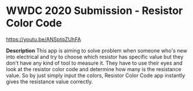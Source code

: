 # WWDC 2020 Submission - Resistor Color Code
 
 https://youtu.be/ANSptqZUhFA
 
**Description**
This app is aiming to solve problem when someone who's new into electrical and try to choose which resistor has specific value but they don't have any kind of tool to measure it. They have to use their eyes and look at the resistor color code and determine how many is the resistance value. So by just simply input the colors, Resistor Color Code app instantly gives the resistance value correctly.
